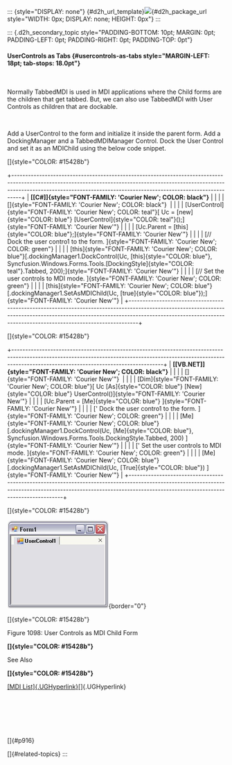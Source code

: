 ::: {style="DISPLAY: none"}
[](ms-xhelp:///?Id=d2h_url_template){#d2h_url_template}![](!package_url!){#d2h_package_url style="WIDTH: 0px; DISPLAY: none; HEIGHT: 0px"}
:::

::: {.d2h_secondary_topic style="PADDING-BOTTOM: 10pt; MARGIN: 0pt; PADDING-LEFT: 0pt; PADDING-RIGHT: 0pt; PADDING-TOP: 0pt"}
#### UserControls as Tabs {#usercontrols-as-tabs style="MARGIN-LEFT: 18pt; tab-stops: 18.0pt"}

 

Normally TabbedMDI is used in MDI applications where the Child forms are the children that get tabbed. But, we can also use TabbedMDI with User Controls as children that are dockable.

 

Add a UserControl to the form and initialize it inside the parent form. Add a DockingManager and a TabbedMDIManager Control. Dock the User Control and set it as an MDIChild using the below code snippet.

[]{style="COLOR: #15428b"} 

+---------------------------------------------------------------------------------------------------------------------------------------------------------------------------------------------------------------------------------------------+
| **[\[C#\]]{style="FONT-FAMILY: 'Courier New'; COLOR: black"}**                                                                                                                                                                              |
|                                                                                                                                                                                                                                             |
| []{style="FONT-FAMILY: 'Courier New'; COLOR: black"}                                                                                                                                                                                        |
|                                                                                                                                                                                                                                             |
| [UserControl]{style="FONT-FAMILY: 'Courier New'; COLOR: teal"}[ Uc = [new]{style="COLOR: blue"} [UserControl]{style="COLOR: teal"}();]{style="FONT-FAMILY: 'Courier New'"}                                                                  |
|                                                                                                                                                                                                                                             |
| [Uc.Parent = [this]{style="COLOR: blue"};]{style="FONT-FAMILY: 'Courier New'"}                                                                                                                                                              |
|                                                                                                                                                                                                                                             |
| [// Dock the user contro1 to the form. ]{style="FONT-FAMILY: 'Courier New'; COLOR: green"}                                                                                                                                                  |
|                                                                                                                                                                                                                                             |
| [this]{style="FONT-FAMILY: 'Courier New'; COLOR: blue"}[.dockingManager1.DockControl(Uc, [this]{style="COLOR: blue"}, Syncfusion.Windows.Forms.Tools.[DockingStyle]{style="COLOR: teal"}.Tabbed, 200);]{style="FONT-FAMILY: 'Courier New'"} |
|                                                                                                                                                                                                                                             |
| [// Set the user controls to MDI mode. ]{style="FONT-FAMILY: 'Courier New'; COLOR: green"}                                                                                                                                                  |
|                                                                                                                                                                                                                                             |
| [this]{style="FONT-FAMILY: 'Courier New'; COLOR: blue"}[.dockingManager1.SetAsMDIChild(Uc, [true]{style="COLOR: blue"});]{style="FONT-FAMILY: 'Courier New'"}                                                                               |
+---------------------------------------------------------------------------------------------------------------------------------------------------------------------------------------------------------------------------------------------+

[]{style="COLOR: #15428b"} 

+------------------------------------------------------------------------------------------------------------------------------------------------------------------------------------------------------------------+
| **[\[VB.NET\]]{style="FONT-FAMILY: 'Courier New'; COLOR: black"}**                                                                                                                                               |
|                                                                                                                                                                                                                  |
| []{style="FONT-FAMILY: 'Courier New'"}                                                                                                                                                                           |
|                                                                                                                                                                                                                  |
| [Dim]{style="FONT-FAMILY: 'Courier New'; COLOR: blue"}[ Uc [As]{style="COLOR: blue"} [New]{style="COLOR: blue"} UserControl()]{style="FONT-FAMILY: 'Courier New'"}                                               |
|                                                                                                                                                                                                                  |
| [Uc.Parent = [Me]{style="COLOR: blue"} ]{style="FONT-FAMILY: 'Courier New'"}                                                                                                                                     |
|                                                                                                                                                                                                                  |
| [\' Dock the user contro1 to the form. ]{style="FONT-FAMILY: 'Courier New'; COLOR: green"}                                                                                                                       |
|                                                                                                                                                                                                                  |
| [Me]{style="FONT-FAMILY: 'Courier New'; COLOR: blue"}[.dockingManager1.DockControl(Uc, [Me]{style="COLOR: blue"}, Syncfusion.Windows.Forms.Tools.DockingStyle.Tabbed, 200) ]{style="FONT-FAMILY: 'Courier New'"} |
|                                                                                                                                                                                                                  |
| [\' Set the user controls to MDI mode. ]{style="FONT-FAMILY: 'Courier New'; COLOR: green"}                                                                                                                       |
|                                                                                                                                                                                                                  |
| [Me]{style="FONT-FAMILY: 'Courier New'; COLOR: blue"}[.dockingManager1.SetAsMDIChild(Uc, [True]{style="COLOR: blue"}) ]{style="FONT-FAMILY: 'Courier New'"}                                                      |
+------------------------------------------------------------------------------------------------------------------------------------------------------------------------------------------------------------------+

[]{style="COLOR: #15428b"} 

![](ImagesExt/image76_1076.jpg){border="0"}

[]{style="COLOR: #15428b"} 

Figure 1098: User Controls as MDI Child Form

**[]{style="COLOR: #15428b"}** 

See Also

**[]{style="COLOR: #15428b"}** 

[[MDI List]{.UGHyperlink}](../../../../../../../../Documents%20and%20Settings/sylviap/Desktop/Tools%20-%20Part%202.docx#_MDI_List)[]{.UGHyperlink}

 

 

 

[]{#p916} 

[]{#related-topics}
:::
